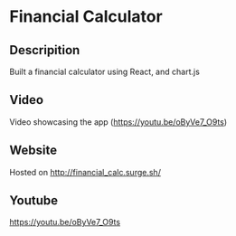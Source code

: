 # Financial Calculator

## Descripition 

Built a financial calculator using React, and chart.js

## Video
Video showcasing the app (https://youtu.be/oByVe7_O9ts)

## Website

Hosted on http://financial_calc.surge.sh/

## Youtube

https://youtu.be/oByVe7_O9ts
